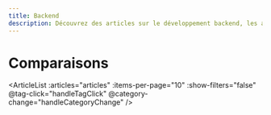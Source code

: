 ```yaml
---
title: Backend
description: Découvrez des articles sur le développement backend, les architectures, les bases de données et les meilleures pratiques.
---
```


# Comparaisons

<script setup>
import { onMounted } from 'vue'
import { useArticles } from '../../.vitepress/theme/composables/useArticles'
import { useRouter, withBase } from 'vitepress'

const { loadArticles, getArticlesByCategory } = useArticles()
const router = useRouter()

const articles = getArticlesByCategory('backend')

onMounted(async () => {
  await loadArticles()
})

const handleTagClick = (tag) => {
  router.go(withBase(`/tags/?tag=${tag}`))
}

const handleCategoryChange = (category) => {
  console.log('Catégorie sélectionnée:', category)
}
</script>

<ArticleList
  :articles="articles"
  :items-per-page="10"
  :show-filters="false"
  @tag-click="handleTagClick"
  @category-change="handleCategoryChange"
/>
